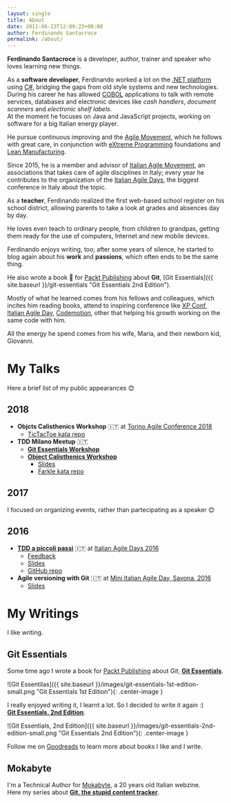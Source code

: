 ```yaml
---
layout: single
title: About
date: 2011-06-23T12:09:23+00:00
author: Ferdinando Santacroce
permalink: /about/
---
```

**Ferdinando Santacroce** is a developer, author, trainer and speaker who loves learning new things.

As a **software developer**, Ferdinando worked a lot on the <a title="Microsoft Dot Net Platform" href="http://www.microsoft.com/net" target="_blank">.NET platform </a>using <a title="C Sharp" href="http://en.wikipedia.org/wiki/C_Sharp_(programming_language)" target="_blank">C#</a>, bridging the gaps from old style systems and new technologies. During his career he has allowed <a title="Microfocus COBOL" href="http://microfocus.com/" target="_blank">COBOL</a> applications to talk with remote services, databases and electronic devices like _cash handlers_, _document scanners_ and _electronic shelf labels_.  
At the moment he focuses on Java and JavaScript projects, working on software for a big Italian energy player.

He pursue continuous improving and the <a title="The Agile Manifesto" href="http://agilemanifesto.org/" target="_blank">Agile Movement</a>, which he follows with great care, in conjunction with <a title="eXtreme Programming" href="http://xprogramming.com/index.php" target="_blank">eXtreme Programming</a> foundations and <a title="Lean Manufacturing" href="http://en.wikipedia.org/wiki/Lean_manufacturing" target="_blank">Lean Manufacturing</a>.
  
Since 2015, he is a member and advisor of [Italian Agile Movement](http://www.agilemovement.it), an associations that takes care of agile disciplines in Italy; every year he contributes to the organization of the [Italian Agile Days](http://www.agileday.it), the biggest conference in Italy about the topic.

As a **teacher**, Ferdinando realized the first web-based school register on his school district, allowing parents to take a look at grades and absences day by day.
  
He loves even teach to ordinary people, from children to grandpas, getting them ready for the use of computers, Internet and new mobile devices.

Ferdinando enjoys writing, too; after some years of silence, he started to blog again about his **work** and **passions**, which often ends to be the same thing.
  
He also wrote a book :orange_book: for [Packt Publishing](https://www.packtpub.com/) about **Git**, [Git Essentials]({{ site.baseurl }}/git-essentials "Git Essentials 2nd Edition").

Mostly of what he learned comes from his fellows and colleagues, which incites him reading books, attend to inspiring conference like <a title="XP Conf" href="http://xp2015.org" target="_blank">XP Conf</a>, <a title="Agile Day" href="http://www.agileday.it/" target="_blank">Italian Agile Day</a>, <a title="Codemotion" href="http://it.codemotionworld.com/" target="_blank">Codemotion</a>, other that helping his growth working on the same code with him.

All the energy he spend comes from his wife, Maria, and their newborn kid, Giovanni.

# My Talks
Here a brief list of my public appearances :blush:

## 2018
* **Objcts Calisthenics Workshop** :it: at [Torino Agile Conference 2018](http://www.agileday.it/mini/2018/torino/#ferdinandosantacroce) 
  * [TicTacToe kata repo](https://github.com/jesuswasrasta/TicTacToe)
* **TDD Milano Meetup** :it:
  * **[Git Essentials Workshop](https://www.meetup.com/it-IT/TDD-Milano/events/245383610/)**
  * **[Object Calisthenics Workshop](https://www.meetup.com/it-IT/TDD-Milano/events/247937838/)**
    * [Slides](https://www.slideshare.net/FerdinandoSantacroce/object-calisthenics-tdd-milano)
    * [Farkle kata repo](https://github.com/jesuswasrasta/KataFarkle)

## 2017
I focused on organizing events, rather than partecipating as a speaker :blush:

## 2016
* **[TDD a piccoli passi](http://www.agileday.it/front/sessions/4888/)** :it: at [Italian Agile Days 2016](http://www.agileday.it/2016/) 
  * [Feedback](https://joind.in/event/iad16---italian-agile-days-2016/tdd-a-piccoli-passi)
  * [Slides](https://www.slideshare.net/FerdinandoSantacroce/tdd-a-piccoli-passi)
  * [GitHub repo](https://github.com/jesuswasrasta/SmallStepsTDD)
* **Agile versioning with Git** :it: at [Mini Italian Agile Day, Savona, 2016](http://www.agileday.it/mini/2016/savona/)
  * [Slides](https://www.slideshare.net/FerdinandoSantacroce/agile-versioning-with-git-60998779)

# My Writings
I like writing.  

## Git Essentials
Some time ago I wrote a book for [Packt Publishing](https://www.packtpub.com/) about _Git_, **[Git Essentials](https://www.packtpub.com/application-development/git-essentials)**.

![Git Essentilas]({{ site.baseurl }}/images/git-essentials-1st-edition-small.png "Git Essentials 1st Edition"){: .center-image }

I really enjoyed writing it, I learnt a lot. So I decided to write it again :)  
**[Git Essentials, 2nd Edition](https://www.packtpub.com/application-development/git-essentials-second-edition)**.

![Git Essentials, 2nd Edition]({{ site.baseurl }}/images/git-essentials-2nd-edition-small.png "Git Essentials 2nd Edition"){: .center-image }

Follow me on [Goodreads](https://www.goodreads.com/author/show/13649672.Ferdinando_Santacroce) to learn more about books I like and I write.

## Mokabyte
I'm a Technical Author for [Mokabyte](http://www.mokabyte.it), a 20 years old Italian webzine.  
Here my series about **[Git, the stupid content tracker](http://www.mokabyte.it/author/ferdinando-santacroce/)**.